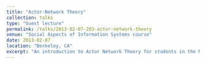 ```yaml
---
title: "Actor-Network Theory"
collection: talks
type: "Guest lecture"
permalink: /talks/2013-02-07-203-actor-network-theory
venue: "Social Aspects of Information Systems course"
date: 2013-02-07
location: "Berkeley, CA"
excerpt: "An introduction to Actor Network Theory for students in the Masters of Information Management and Systems (MIMS) course"
---
```

